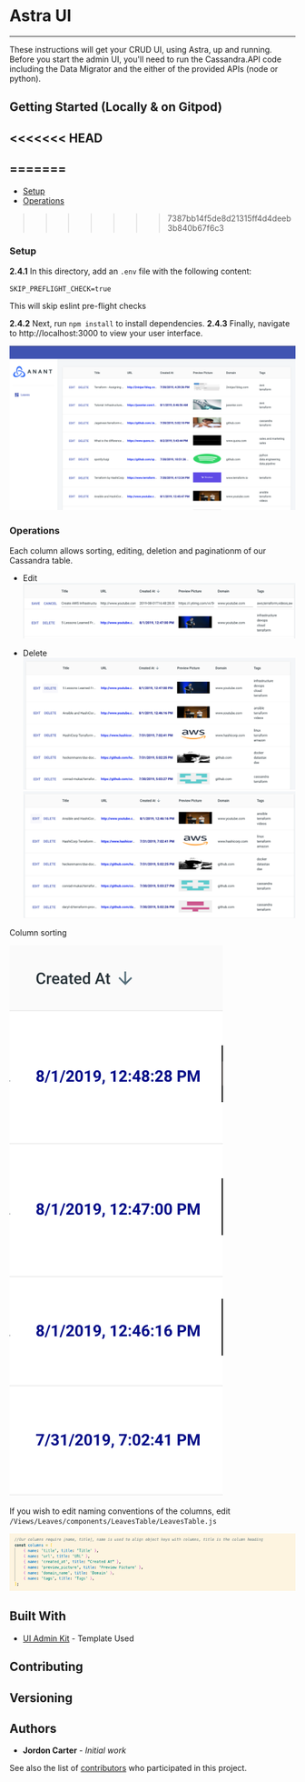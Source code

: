 # Astra UI
---
These instructions will get your CRUD UI, using Astra, up and running.
Before you start the admin UI, you'll need to run the Cassandra.API code including the Data Migrator and the either of the provided APIs (node or python).

## Getting Started (Locally & on Gitpod)
<<<<<<< HEAD
---
=======
--- 
- [Setup](#setup)
- [Operations](#operations)
  
>>>>>>> 7387bb14f5de8d21315ff4d4deeb3b840b67f6c3

### Setup

**2.4.1** In this directory, add an `.env` file with the following content:

```
SKIP_PREFLIGHT_CHECK=true
```
This will skip eslint pre-flight checks

**2.4.2** Next, run `npm install` to install dependencies.
**2.4.3** Finally, navigate to http://localhost:3000 to view your user interface.

![Astra](src/assets/astra_ui.png)


### Operations

Each column allows sorting, editing, deletion and paginationm of our Cassandra table.


- Edit
![Astra](src/assets/edit5.png)


- Delete
![Astra](src/assets/edit3.png)
![Astra](src/assets/edit4.png)


Column sorting

![Astra](src/assets/edit2.png)


If you wish to edit naming conventions of the columns, edit `/Views/Leaves/components/LeavesTable/LeavesTable.js`

![Astra](src/assets/LeavesTableColumns.png)


## Built With

* [UI Admin Kit](https://material-ui.com/store/items/devias-kit/) - Template Used

## Contributing

## Versioning

## Authors
* **Jordon Carter** - *Initial work*

See also the list of [contributors](https://github.com/your/project/contributors) who participated in this project.
